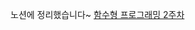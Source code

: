노션에 정리했습니다~
[함수형 프로그래밍 2주차](https://zzinao.notion.site/2-week-11deefa58ec8805398aecc94cffdadce?pvs=4)
